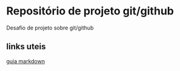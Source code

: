# Repositório de projeto git/github
Desafio de projeto sobre git/github

## links uteis
[guia markdown](https://www.markdownguide.org/)
